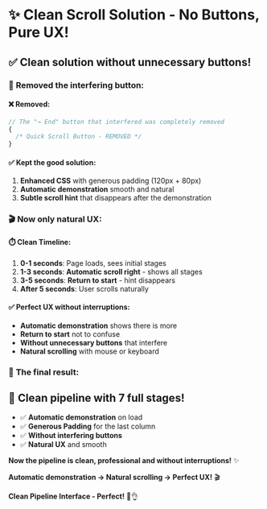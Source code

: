 # ✨ Clean Scroll Solution - No Buttons, Pure UX!

## ✅ **Clean solution without unnecessary buttons!**

### 🧹 **Removed the interfering button:**

#### **❌ Removed:**

```jsx
// The "→ End" button that interfered was completely removed
{
  /* Quick Scroll Button - REMOVED */
}
```

#### **✅ Kept the good solution:**

1. **Enhanced CSS** with generous padding (120px + 80px)
2. **Automatic demonstration** smooth and natural
3. **Subtle scroll hint** that disappears after the demonstration

### 🎬 **Now only natural UX:**

#### **⏱️ Clean Timeline:**

1. **0-1 seconds**: Page loads, sees initial stages
2. **1-3 seconds**: **Automatic scroll right** - shows all stages
3. **3-5 seconds**: **Return to start** - hint disappears
4. **After 5 seconds**: User scrolls naturally

#### **✅ Perfect UX without interruptions:**

- **Automatic demonstration** shows there is more
- **Return to start** not to confuse
- **Without unnecessary buttons** that interfere
- **Natural scrolling** with mouse or keyboard

### 🎯 **The final result:**

## **🎉 Clean pipeline with 7 full stages!**

- ✅ **Automatic demonstration** on load
- ✅ **Generous Padding** for the last column
- ✅ **Without interfering buttons**
- ✅ **Natural UX** and smooth

**Now the pipeline is clean, professional and without interruptions!** ✨

**Automatic demonstration → Natural scrolling → Perfect UX!** 🎬

**Clean Pipeline Interface - Perfect!** 🎯👌
